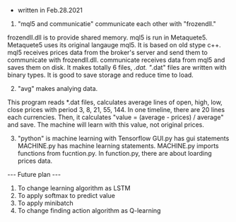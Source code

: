 - written in Feb.28.2021
1. "mql5 and communicatie" communicate each other with "frozendll."

  frozendll.dll is to provide shared memory.
  mql5 is run in Metaquete5. Metaquete5 uses its original langauge mql5. It is based on old stype c++.
  mql5 receives prices data from the broker's server and send them to communicate with frozendll.dll.
  communicate receives data from mql5 and saves them on disk. It makes totally 6 files, *.dat.
  "*.dat" files are written with binary types. It is good to save storage and reduce time to load.
  
2. "avg" makes analying data.

  This program reads *.dat files, calculates average lines of open, high, low, close prices with period 3, 8, 21, 55, 144.
  In one timeline, there are 20 lines each currencies.
  Then, it calculates "value = (average - prices) / average" and save.
  The machine will learn with this value, not original prices.

3. "python" is machine learning with Tensorflow
  GUI.py has gui statements
  MACHINE.py has machine learning statements.
  MACHINE.py imports functions from fucntion.py.
  In function.py, there are about loarding prices data.
  
--- Future plan ---
1. To change learning algorithm as LSTM
2. To apply softmax to predict value
3. To apply minibatch
4. To change finding action algorithm as Q-learning
